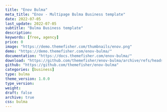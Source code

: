 ```yaml
---
title: "Enov Bulma"
meta_title: "Enov - Multipage Bulma Business template"
date: 2022-07-05
last_update: 2022-07-05
subtitle: "Bulma Business template"
description:
keywords: [free, agency]
price: 0
image: "https://demo.themefisher.com/thumbnails/enov.png"
demo: "https://demo.themefisher.com/enov-bulma/"
documentation: "https://docs.themefisher.com/enov-bulma/"
download: "https://github.com/themefisher/enov-bulma/archive/refs/heads/main.zip"
github: "https://github.com/themefisher/enov-bulma"
categories: [business]
type: bulma
theme_version: 1.0.0
type_version:
weight:
draft: false
archive: true
css: bulma
---
```

